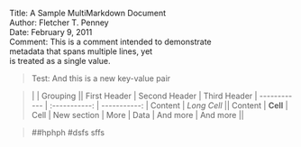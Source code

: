 Title:	 A Sample MultiMarkdown Document  
Author:  Fletcher T. Penney  
Date:	 February 9, 2011  
Comment: This is a comment intended to demonstrate  
		 metadata that spans multiple lines, yet  
		 is treated as a single value.  
>Test:	 And this is a new key-value pair  


>|             |          Grouping           ||
>First Header  | Second Header | Third Header |
>------------ | :-----------: | -----------: |
>Content       |          *Long Cell*        ||
>Content       |   **Cell**    |         Cell |
>New section   |     More      |         Data |
>And more      |            And more         ||

>##hphph
>#dsfs
>sffs
